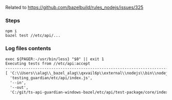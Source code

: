 
Related to https://github.com/bazelbuild/rules_nodejs/issues/325

### Steps
```
npm i
bazel test //etc/api/...
```


### Log files contents
```txt
exec ${PAGER:-/usr/bin/less} "$0" || exit 1
Executing tests from //etc/api:accept
-----------------------------------------------------------------------------
[ 'C:\\Users\\alag\\_bazel_alag\\qxvail6p\\external\\nodejs\\bin\\nodejs\\node.exe',
  'testing_guardian/etc/api/index.js',
  '--in',
  '--out',
  'C:/git/ts-api-guardian-windows-bazel/etc/api/test-package/core/index.d.ts' ]


```
